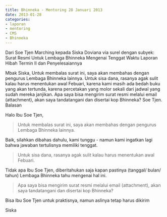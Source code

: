 ```yaml
---
title: Bhinneka - Mentoring 28 Januari 2013
date: 2013-01-28
categories:
- laporan
- mentoring
- CMS
- Bhinneka
---
```


Dari Soe Tjen Marching kepada Siska Doviana via surel dengan subyek: Surat Resmi Untuk Lembaga Bhinneka Mengenai Tenggat Waktu Laporan Hibah Termin II dan Penyelesaiannya


Mbak Siska, Untuk membalas surat ini, saya akan membahas dengan pengurus Lembaga Bhinneka lainnya. Untuk sisa dana, rasanya agak sulit kalau harus menentukan awal Febuari, karena kami masih ada bedah buku yang akan tertunda, karena percetakan yang molor sekali dari jadwal yang sudah mereka janjikan. Apa saya bisa mengirim surat resmi melalui email (attachment), akan saya tandatangani dan disertai kop Bhinneka? Soe Tjen.
Balasan

Halo Ibu Soe Tjen,

> Untuk membalas surat ini, saya akan membahas dengan pengurus Lembaga Bhinneka lainnya.

Baik, silahkan dibahas dahulu, kami tunggu - namun kami ingatkan lagi
bahwa jawaban tertulisnya memiliki tenggat.

> Untuk sisa dana, rasanya agak sulit kalau harus menentukan awal Febuari.

Tidak apa Ibu Soe Tjen, diberitahukan saja kapan pastinya (tanggal/
bulan/ tahun) Lembaga Bhinneka tahu mengenai hal ini.

> Apa saya bisa mengirim surat resmi melalui email (attachment), akan saya tandatangani dan disertai kop Bhinneka?

Bisa Ibu Soe Tjen untuk praktisnya, namun aslinya tetap harus dikirim

Siska
